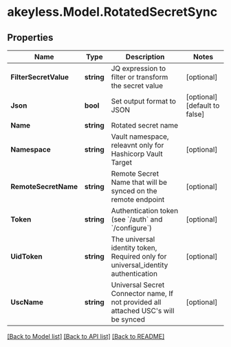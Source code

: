 # akeyless.Model.RotatedSecretSync

## Properties

Name | Type | Description | Notes
------------ | ------------- | ------------- | -------------
**FilterSecretValue** | **string** | JQ expression to filter or transform the secret value | [optional] 
**Json** | **bool** | Set output format to JSON | [optional] [default to false]
**Name** | **string** | Rotated secret name | 
**Namespace** | **string** | Vault namespace, releavnt only for Hashicorp Vault Target | [optional] 
**RemoteSecretName** | **string** | Remote Secret Name that will be synced on the remote endpoint | [optional] 
**Token** | **string** | Authentication token (see &#x60;/auth&#x60; and &#x60;/configure&#x60;) | [optional] 
**UidToken** | **string** | The universal identity token, Required only for universal_identity authentication | [optional] 
**UscName** | **string** | Universal Secret Connector name, If not provided all attached USC&#39;s will be synced | [optional] 

[[Back to Model list]](../README.md#documentation-for-models) [[Back to API list]](../README.md#documentation-for-api-endpoints) [[Back to README]](../README.md)

